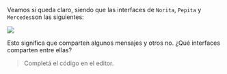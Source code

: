 Veamos si queda claro, siendo que las interfaces de `Norita`, `Pepita` y `Mercedes`son las siguientes:

<!--
self.startuml
interface Pepita {
   energia
   cantar()
   comer_lombriz()
   volar_en_circulos()
}

interface Norita {
   cantar()
   comer_lombriz()
   volar_en_circulos()
}

interface Mercedes {
   cantar()
}
self.enduml
-->

<img src="http://www.plantuml.com/plantuml/png/fSz12W8n38NXVK-HfTvYBg1uWn8pJmcqYQGT5yhStQeWujRTuoTyaAbrZhxKajGwuiG2Ek2YdUcUY0Y6E2i_fx2DsytsjRqYSl5w3BszqzKBHuPbqP2bU1jvJL_itkF3_clj488PxKTRqmIRnpSF"/>

Esto significa que comparten algunos mensajes y otros no. ¿Qué interfaces comparten entre ellas?

> Completá el código en el editor.
